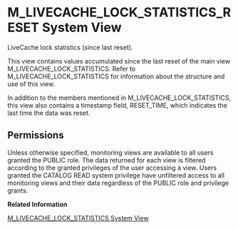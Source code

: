 <!-- loio20b2be61751910149bfbd747822d8131 -->

# M\_LIVECACHE\_LOCK\_STATISTICS\_RESET System View

LiveCache lock statistics \(since last reset\).



This view contains values accumulated since the last reset of the main view M\_LIVECACHE\_LOCK\_STATISTICS. Refer to M\_LIVECACHE\_LOCK\_STATISTICS for information about the structure and use of this view.

In addition to the members mentioned in M\_LIVECACHE\_LOCK\_STATISTICS, this view also contains a timestamp field, RESET\_TIME, which indicates the last time the data was reset.



<a name="loio20b2be61751910149bfbd747822d8131__section_e5k_bc1_ybc"/>

## Permissions

Unless otherwise specified, monitoring views are available to all users granted the PUBLIC role. The data returned for each view is filtered according to the granted privileges of the user accessing a view. Users granted the CATALOG READ system privilege have unfiltered access to all monitoring views and their data regardless of the PUBLIC role and privilege grants.

**Related Information**  


[M\_LIVECACHE\_LOCK\_STATISTICS System View](m-livecache-lock-statistics-system-view-20b287a.md "Provides accumulated LiveCache lock statistics.")


